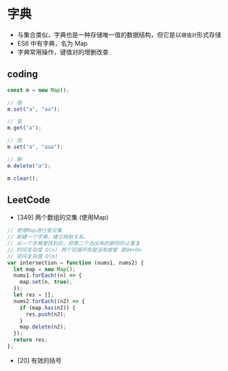 # 字典

- 与集合类似，字典也是一种存储唯一值的数据结构，但它是以`键值对`形式存储
- ES6 中有字典，名为 Map
- 字典常用操作，键值对的增删改查

## coding

```js
const m = new Map();

// 增
m.set("a", "aa");

// 查
m.get("a");

// 改
m.set("a", "aaa");

// 删
m.delete("a");

m.clear();
```

## LeetCode

- [349] 两个数组的交集 (使用Map)

```js
// 使用Map进行查交集
// 新建一个字典，建立映射关系，
// 从一个字典里找到后，把第二个选出来的删除防止重复
// 时间复杂度 O(n) 两个双循环但是没有嵌套 是Om+On
// 空间复杂度 O(m)
var intersection = function (nums1, nums2) {
  let map = new Map();
  nums1.forEach((n) => {
    map.set(n, true);
  });
  let res = [];
  nums2.forEach((n2) => {
    if (map.has(n2)) {
      res.push(n2);
    }
    map.delete(n2);
  });
  return res;
};
```

- [20] 有效的括号

```js

```
